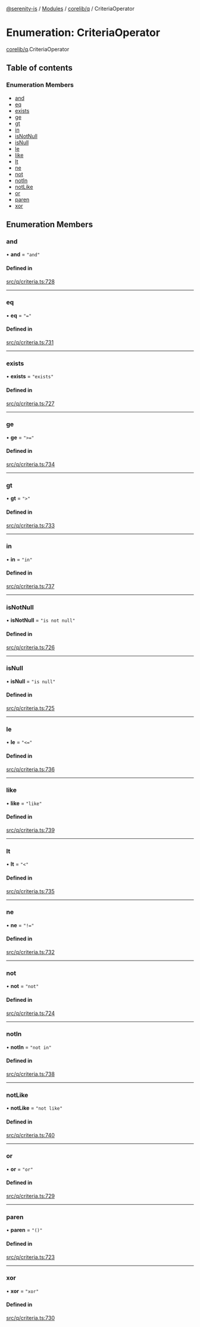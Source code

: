 [@serenity-is](../README.md) / [Modules](../modules.md) / [corelib/q](../modules/corelib_q.md) / CriteriaOperator

# Enumeration: CriteriaOperator

[corelib/q](../modules/corelib_q.md).CriteriaOperator

## Table of contents

### Enumeration Members

- [and](corelib_q.CriteriaOperator.md#and)
- [eq](corelib_q.CriteriaOperator.md#eq)
- [exists](corelib_q.CriteriaOperator.md#exists)
- [ge](corelib_q.CriteriaOperator.md#ge)
- [gt](corelib_q.CriteriaOperator.md#gt)
- [in](corelib_q.CriteriaOperator.md#in)
- [isNotNull](corelib_q.CriteriaOperator.md#isnotnull)
- [isNull](corelib_q.CriteriaOperator.md#isnull)
- [le](corelib_q.CriteriaOperator.md#le)
- [like](corelib_q.CriteriaOperator.md#like)
- [lt](corelib_q.CriteriaOperator.md#lt)
- [ne](corelib_q.CriteriaOperator.md#ne)
- [not](corelib_q.CriteriaOperator.md#not)
- [notIn](corelib_q.CriteriaOperator.md#notin)
- [notLike](corelib_q.CriteriaOperator.md#notlike)
- [or](corelib_q.CriteriaOperator.md#or)
- [paren](corelib_q.CriteriaOperator.md#paren)
- [xor](corelib_q.CriteriaOperator.md#xor)

## Enumeration Members

### and

• **and** = ``"and"``

#### Defined in

[src/q/criteria.ts:728](https://github.com/serenity-is/serenity/blob/master/packages/corelib/src/q/criteria.ts#L728)

___

### eq

• **eq** = ``"="``

#### Defined in

[src/q/criteria.ts:731](https://github.com/serenity-is/serenity/blob/master/packages/corelib/src/q/criteria.ts#L731)

___

### exists

• **exists** = ``"exists"``

#### Defined in

[src/q/criteria.ts:727](https://github.com/serenity-is/serenity/blob/master/packages/corelib/src/q/criteria.ts#L727)

___

### ge

• **ge** = ``">="``

#### Defined in

[src/q/criteria.ts:734](https://github.com/serenity-is/serenity/blob/master/packages/corelib/src/q/criteria.ts#L734)

___

### gt

• **gt** = ``">"``

#### Defined in

[src/q/criteria.ts:733](https://github.com/serenity-is/serenity/blob/master/packages/corelib/src/q/criteria.ts#L733)

___

### in

• **in** = ``"in"``

#### Defined in

[src/q/criteria.ts:737](https://github.com/serenity-is/serenity/blob/master/packages/corelib/src/q/criteria.ts#L737)

___

### isNotNull

• **isNotNull** = ``"is not null"``

#### Defined in

[src/q/criteria.ts:726](https://github.com/serenity-is/serenity/blob/master/packages/corelib/src/q/criteria.ts#L726)

___

### isNull

• **isNull** = ``"is null"``

#### Defined in

[src/q/criteria.ts:725](https://github.com/serenity-is/serenity/blob/master/packages/corelib/src/q/criteria.ts#L725)

___

### le

• **le** = ``"<="``

#### Defined in

[src/q/criteria.ts:736](https://github.com/serenity-is/serenity/blob/master/packages/corelib/src/q/criteria.ts#L736)

___

### like

• **like** = ``"like"``

#### Defined in

[src/q/criteria.ts:739](https://github.com/serenity-is/serenity/blob/master/packages/corelib/src/q/criteria.ts#L739)

___

### lt

• **lt** = ``"<"``

#### Defined in

[src/q/criteria.ts:735](https://github.com/serenity-is/serenity/blob/master/packages/corelib/src/q/criteria.ts#L735)

___

### ne

• **ne** = ``"!="``

#### Defined in

[src/q/criteria.ts:732](https://github.com/serenity-is/serenity/blob/master/packages/corelib/src/q/criteria.ts#L732)

___

### not

• **not** = ``"not"``

#### Defined in

[src/q/criteria.ts:724](https://github.com/serenity-is/serenity/blob/master/packages/corelib/src/q/criteria.ts#L724)

___

### notIn

• **notIn** = ``"not in"``

#### Defined in

[src/q/criteria.ts:738](https://github.com/serenity-is/serenity/blob/master/packages/corelib/src/q/criteria.ts#L738)

___

### notLike

• **notLike** = ``"not like"``

#### Defined in

[src/q/criteria.ts:740](https://github.com/serenity-is/serenity/blob/master/packages/corelib/src/q/criteria.ts#L740)

___

### or

• **or** = ``"or"``

#### Defined in

[src/q/criteria.ts:729](https://github.com/serenity-is/serenity/blob/master/packages/corelib/src/q/criteria.ts#L729)

___

### paren

• **paren** = ``"()"``

#### Defined in

[src/q/criteria.ts:723](https://github.com/serenity-is/serenity/blob/master/packages/corelib/src/q/criteria.ts#L723)

___

### xor

• **xor** = ``"xor"``

#### Defined in

[src/q/criteria.ts:730](https://github.com/serenity-is/serenity/blob/master/packages/corelib/src/q/criteria.ts#L730)
